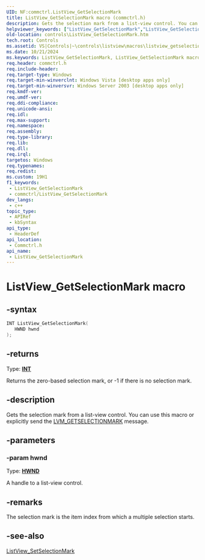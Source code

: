 ```yaml
---
UID: NF:commctrl.ListView_GetSelectionMark
title: ListView_GetSelectionMark macro (commctrl.h)
description: Gets the selection mark from a list-view control. You can use this macro or explicitly send the LVM_GETSELECTIONMARK message.
helpviewer_keywords: ["ListView_GetSelectionMark","ListView_GetSelectionMark macro [Windows Controls]","_win32_ListView_GetSelectionMark","_win32_ListView_GetSelectionMark_cpp","commctrl/ListView_GetSelectionMark","controls.ListView_GetSelectionMark","controls._win32_ListView_GetSelectionMark"]
old-location: controls\ListView_GetSelectionMark.htm
tech.root: Controls
ms.assetid: VS|Controls|~\controls\listview\macros\listview_getselectionmark.htm
ms.date: 10/21/2024
ms.keywords: ListView_GetSelectionMark, ListView_GetSelectionMark macro [Windows Controls], _win32_ListView_GetSelectionMark, _win32_ListView_GetSelectionMark_cpp, commctrl/ListView_GetSelectionMark, controls.ListView_GetSelectionMark, controls._win32_ListView_GetSelectionMark
req.header: commctrl.h
req.include-header: 
req.target-type: Windows
req.target-min-winverclnt: Windows Vista [desktop apps only]
req.target-min-winversvr: Windows Server 2003 [desktop apps only]
req.kmdf-ver: 
req.umdf-ver: 
req.ddi-compliance: 
req.unicode-ansi: 
req.idl: 
req.max-support: 
req.namespace: 
req.assembly: 
req.type-library: 
req.lib: 
req.dll: 
req.irql: 
targetos: Windows
req.typenames: 
req.redist: 
ms.custom: 19H1
f1_keywords:
 - ListView_GetSelectionMark
 - commctrl/ListView_GetSelectionMark
dev_langs:
 - c++
topic_type:
 - APIRef
 - kbSyntax
api_type:
 - HeaderDef
api_location:
 - Commctrl.h
api_name:
 - ListView_GetSelectionMark
---
```


# ListView_GetSelectionMark macro

## -syntax

```cpp
INT ListView_GetSelectionMark(
   HWND hwnd
);
```

## -returns

Type: **[INT](/windows/desktop/winprog/windows-data-types)**

Returns the zero-based selection mark, or -1 if there is no selection mark.


## -description

Gets the selection mark from a list-view control. You can use this macro or explicitly send the <a href="/windows/desktop/Controls/lvm-getselectionmark">LVM_GETSELECTIONMARK</a> message.

## -parameters

### -param hwnd

Type: <b><a href="/windows/desktop/WinProg/windows-data-types">HWND</a></b>

A handle to a list-view control.

## -remarks

The selection mark is the item index from which a multiple selection starts.

## -see-also

<a href="/windows/desktop/api/commctrl/nf-commctrl-listview_setselectionmark">ListView_SetSelectionMark</a>
